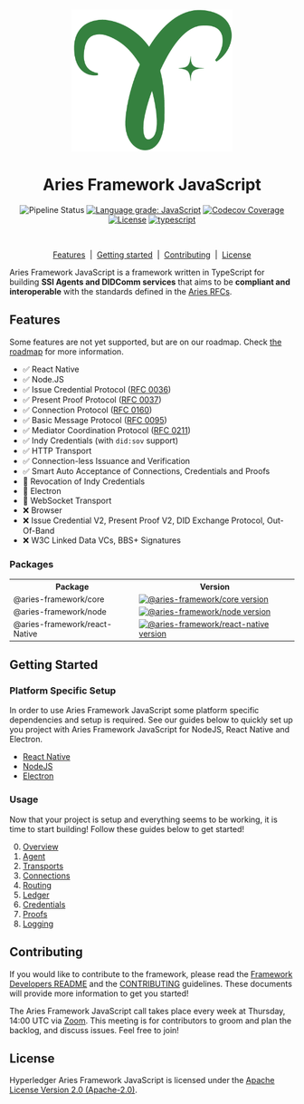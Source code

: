 <p align="center">
  <br />
  <img
    alt="Hyperledger Aries logo"
    src="https://raw.githubusercontent.com/hyperledger/aries-framework-javascript/aa31131825e3331dc93694bc58414d955dcb1129/images/aries-logo.png"
    height="250px"
  />
</p>
<h1 align="center"><b>Aries Framework JavaScript</b></h1>
<p align="center">
  <img
    alt="Pipeline Status"
    src="https://github.com/hyperledger/aries-framework-javascript/workflows/Continuous%20Integration/badge.svg?branch=main"
  />
  <a
    href="https://lgtm.com/projects/g/hyperledger/aries-framework-javascript/context:javascript"
    ><img
      alt="Language grade: JavaScript"
      src="https://img.shields.io/lgtm/grade/javascript/g/hyperledger/aries-framework-javascript.svg?logo=lgtm&logoWidth=18"
  /></a>
  <a href="https://codecov.io/gh/hyperledger/aries-framework-javascript/"
    ><img
      alt="Codecov Coverage"
      src="https://img.shields.io/codecov/c/github/hyperledger/aries-framework-javascript/coverage.svg?style=flat-square"
  /></a>
  <a
    href="https://raw.githubusercontent.com/hyperledger/aries-framework-javascript/main/LICENSE"
    ><img
      alt="License"
      src="https://img.shields.io/badge/License-Apache%202.0-blue.svg"
  /></a>
  <a href="https://www.typescriptlang.org/"
    ><img
      alt="typescript"
      src="https://img.shields.io/badge/%3C%2F%3E-TypeScript-%230074c1.svg"
  /></a>
</p>
<br />

<p align="center">
  <a href="#features">Features</a> &nbsp;|&nbsp;
  <a href="#getting-started">Getting started</a> &nbsp;|&nbsp;
  <a href="#contributing">Contributing</a> &nbsp;|&nbsp;
  <a href="#license">License</a> 
</p>

Aries Framework JavaScript is a framework written in TypeScript for building **SSI Agents and DIDComm services** that aims to be **compliant and interoperable** with the standards defined in the [Aries RFCs](https://github.com/hyperledger/aries-rfcs).

## Features

Some features are not yet supported, but are on our roadmap. Check [the roadmap](https://github.com/hyperledger/aries-framework-javascript/issues/39) for more information.

- ✅ React Native
- ✅ Node.JS
- ✅ Issue Credential Protocol ([RFC 0036](https://github.com/hyperledger/aries-rfcs/blob/master/features/0036-issue-credential/README.md))
- ✅ Present Proof Protocol ([RFC 0037](https://github.com/hyperledger/aries-rfcs/tree/master/features/0037-present-proof/README.md))
- ✅ Connection Protocol ([RFC 0160](https://github.com/hyperledger/aries-rfcs/blob/master/features/0160-connection-protocol/README.md))
- ✅ Basic Message Protocol ([RFC 0095](https://github.com/hyperledger/aries-rfcs/blob/master/features/0095-basic-message/README.md))
- ✅ Mediator Coordination Protocol ([RFC 0211](https://github.com/hyperledger/aries-rfcs/blob/master/features/0211-route-coordination/README.md))
- ✅ Indy Credentials (with `did:sov` support)
- ✅ HTTP Transport
- ✅ Connection-less Issuance and Verification
- ✅ Smart Auto Acceptance of Connections, Credentials and Proofs
- 🚧 Revocation of Indy Credentials
- 🚧 Electron
- 🚧 WebSocket Transport
- ❌ Browser
- ❌ Issue Credential V2, Present Proof V2, DID Exchange Protocol, Out-Of-Band
- ❌ W3C Linked Data VCs, BBS+ Signatures

### Packages

<table>
  <tr>
    <th><b>Package</b></th>
    <th><b>Version</b></th>
  </tr>
  <tr>
    <td>@aries-framework/core</td>
    <td>
      <a href="https://npmjs.com/package/@aries-framework/core">
        <img alt="@aries-framework/core version" src="https://img.shields.io/npm/v/@aries-framework/core"/>
      </a>
    </td>
  </tr>
  <tr>
    <td>@aries-framework/node</td>
    <td>
      <a href="https://npmjs.com/package/@aries-framework/node">
        <img alt="@aries-framework/node version" src="https://img.shields.io/npm/v/@aries-framework/node"/>
      </a>
    </td>
  </tr>
  <tr>
    <td>@aries-framework/react-Native</td>
    <td>
      <a href="https://npmjs.com/package/@aries-framework/react-native">
        <img alt="@aries-framework/react-native version" src="https://img.shields.io/npm/v/@aries-framework/react-native"/>
      </a>
    </td>
  </tr>
</table>

## Getting Started

### Platform Specific Setup

In order to use Aries Framework JavaScript some platform specific dependencies and setup is required. See our guides below to quickly set up you project with Aries Framework JavaScript for NodeJS, React Native and Electron.

- [React Native](/docs/setup-react-native.md)
- [NodeJS](/docs/setup-nodejs.md)
- [Electron](/docs/setup-electron.md)

### Usage

Now that your project is setup and everything seems to be working, it is time to start building! Follow these guides below to get started!

0. [Overview](/docs/getting-started/overview.md)
1. [Agent](/docs/getting-started/0-agent.md)
2. [Transports](/docs/getting-started/1-transports.md)
3. [Connections](/docs/getting-started/2-connections.md)
4. [Routing](/docs/getting-started/3-routing.md)
5. [Ledger](/docs/getting-started/4-ledger.md)
6. [Credentials](/docs/getting-started/5-credentials.md)
7. [Proofs](/docs/getting-started/6-proofs.md)
8. [Logging](/docs/getting-started/7-logging.md)

## Contributing

If you would like to contribute to the framework, please read the [Framework Developers README](/DEVREADME.md) and the [CONTRIBUTING](/CONTRIBUTING.md) guidelines. These documents will provide more information to get you started!

The Aries Framework JavaScript call takes place every week at Thursday, 14:00 UTC via [Zoom](https://zoom.us/j/92215586249?pwd=Vm5ZTGV4T0cwVEl4blh3MjBzYjVYZz09). This meeting is for contributors to groom and plan the backlog, and discuss issues. Feel free to join!

## License

Hyperledger Aries Framework JavaScript is licensed under the [Apache License Version 2.0 (Apache-2.0)](/LICENSE).

